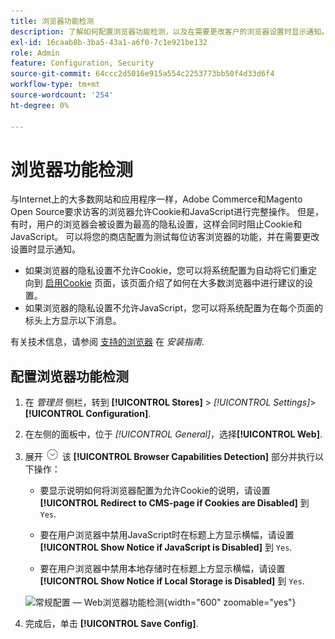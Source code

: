 ```yaml
---
title: 浏览器功能检测
description: 了解如何配置浏览器功能检测，以及在需要更改客户的浏览器设置时显示通知。
exl-id: 16caab8b-3ba5-43a1-a6f0-7c1e921be132
role: Admin
feature: Configuration, Security
source-git-commit: 64ccc2d5016e915a554c2253773bb50f4d33d6f4
workflow-type: tm+mt
source-wordcount: '254'
ht-degree: 0%

---
```


# 浏览器功能检测

与Internet上的大多数网站和应用程序一样，Adobe Commerce和Magento Open Source要求访客的浏览器允许Cookie和JavaScript进行完整操作。 但是，有时，用户的浏览器会被设置为最高的隐私设置，这样会同时阻止Cookie和JavaScript。 可以将您的商店配置为测试每位访客浏览器的功能，并在需要更改设置时显示通知。

- 如果浏览器的隐私设置不允许Cookie，您可以将系统配置为自动将它们重定向到 [启用Cookie](../content-design/pages.md#enable-cookies) 页面，该页面介绍了如何在大多数浏览器中进行建议的设置。
- 如果浏览器的隐私设置不允许JavaScript，您可以将系统配置为在每个页面的标头上方显示以下消息。

有关技术信息，请参阅 [支持的浏览器](https://experienceleague.adobe.com/docs/commerce-operations/installation-guide/system-requirements.html#supported-browsers) 在 _安装指南_.

## 配置浏览器功能检测

1. 在 _管理员_ 侧栏，转到 **[!UICONTROL Stores]** > _[!UICONTROL Settings]_>**[!UICONTROL Configuration]**.

1. 在左侧的面板中，位于 _[!UICONTROL General]_，选择&#x200B;**[!UICONTROL Web]**.

1. 展开 ![扩展选择器](../assets/icon-display-expand.png) 该 **[!UICONTROL Browser Capabilities Detection]** 部分并执行以下操作：

   - 要显示说明如何将浏览器配置为允许Cookie的说明，请设置 **[!UICONTROL Redirect to CMS-page if Cookies are Disabled]** 到 `Yes`.

   - 要在用户浏览器中禁用JavaScript时在标题上方显示横幅，请设置 **[!UICONTROL Show Notice if JavaScript is Disabled]** 到 `Yes`.

   - 要在用户浏览器中禁用本地存储时在标题上方显示横幅，请设置 **[!UICONTROL Show Notice if Local Storage is Disabled]** 到 `Yes`.

   ![常规配置 — Web浏览器功能检测](../configuration-reference/general/assets/web-browser-capabilities-detection.png){width="600" zoomable="yes"}

1. 完成后，单击 **[!UICONTROL Save Config]**.

